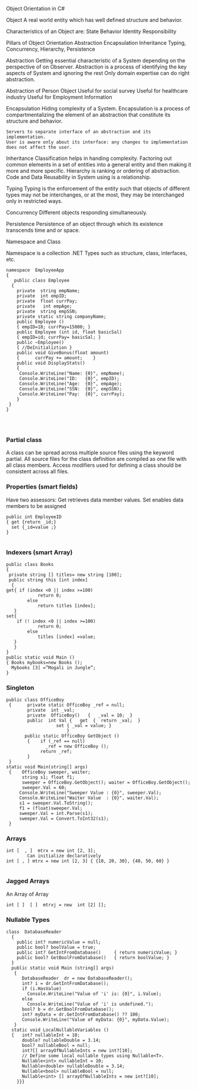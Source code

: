 Object Orientation in C#

Object
	A real world entity which has well defined structure and behavior.
	
Characteristics of an Object are:
	State
	Behavior
	Identity
	Responsibility
		
Pillars of Object Orientation
	Abstraction
	Encapsulation
	Inheritance 
	Typing, Concurrency, Hierarchy, Persistence

Abstraction
Getting essential characteristic of a System depending on the perspective of on Observer.
Abstraction is a process of identifying the key aspects of System and ignoring the rest
Only domain expertise can do right abstraction.

Abstraction of Person Object
	Useful for social survey
	Useful for healthcare industry
	Useful for Employment Information

Encapsulation
Hiding complexity of a System.
Encapsulation is a process of compartmentalizing the element of an abstraction that constitute its structure and behavior.
	
	Servers to separate interface of an abstraction and its implementation.
	User is aware only about its interface: any changes to implementation does not affect the user.

Inheritance
Classification helps in handing complexity.
Factoring out common elements in a set of entities into a general entity and then making it more and more specific.
Hierarchy is ranking or ordering of abstraction.
Code and Data Reusability in System using is a relationship.

Typing
Typing is the enforcement of the entity such that objects of different types may not be interchanges, or at the most, they may be interchanged only in restricted ways.

Concurrency
Different objects responding simultaneously.

Persistence
Persistence of an object through which its existence transcends time and or space.


Namespace and Class

Namespace is a collection .NET Types such as structure, class, interfaces, etc.


```
namespace  EmployeeApp
{
   public class Employee
  {
    private  string empName;
    private  int empID;
    private  float currPay;
    private   int empAge;
    private  string empSSN;
    private static string companyName;
    public Employee ()
    { empID=18; currPay=15000; }
    public Employee (int id, float basicSal)
    { empID=id; currPay= basicSal; }
    public ~Employee()
    { //DeInitializtion }
    public void GiveBonus(float amount)
    {      currPay += amount;    }
    public void DisplayStats()
    { 
     Console.WriteLine("Name: {0}", empName);
     Console.WriteLine("ID:   {0}", empID);
     Console.WriteLine("Age:  {0}", empAge);
     Console.WriteLine("SSN:  {0}", empSSN);
     Console.WriteLine("Pay:  {0}", currPay);
    }
 }
}




```


### Partial class

A class can be spread across multiple source files using the keyword partial.
All source files for the class definition are compiled as one file with all class members.
Access modifiers used for defining a class should be consistent across all files.

### Properties (smart fields)
Have two assessors:
Get	retrieves data member values.
Set	enables data members to be assigned
```
public int EmployeeID
{ get {return _id;}
  set {_id=value ;}
}


```

### Indexers (smart Array)

```
public class Books
{
 private string [] titles= new string [100];
 public string this [int index]
  {
get{ if (index <0 || index >=100)
			return 0;
		else
			return titles [index];
   }
set{
 	if (! index <0 || index >=100)
			return 0;
		else
			titles [index] =value;
   }
   }
}
public static void Main ()
{ Books mybooks=new Books ();
  Mybooks [3] =”Mogali in Jungle”;
}

```

### Singleton

```
public class OfficeBoy
 {      private static OfficeBoy _ref = null;
        private  int _val;
        private  OfficeBoy()   {   _val = 10;  }
        public  int Val {   get  {  return _val;  }
               	   set { _val = value; }
                       }
       public static OfficeBoy GetObject ()
        {    if (_ref == null)
               _ref = new OfficeBoy ();
             return _ref;
        }
 }
static void Main(string[] args)
 {    OfficeBoy sweeper, waiter;
      string s1; float f1;
      sweeper = OfficeBoy.GetObject(); waiter = OfficeBoy.GetObject();
      sweeper.Val = 60;
     Console.WriteLine("Sweeper Value : {0}", sweeper.Val);
     Console.WriteLine("Waiter Value  : {0}", waiter.Val);
     s1 = sweeper.Val.ToString();
     f1 = (float)sweeper.Val;
     sweeper.Val = int.Parse(s1);
     sweeper.Val = Convert.ToInt32(s1);    
 }

```



### Arrays
```
int [  , ]  mtrx = new int [2, 3];
		Can initialize declaratively
int [ , ] mtrx = new int [2, 3] { {10, 20, 30}, {40, 50, 60} }


```

### Jagged Arrays
An Array of Array
```
int [ ]  [ ]  mtrxj = new  int [2] [];

``` 

### Nullable Types
```
class  DatabaseReader
  {
    public int? numericValue = null;
    public bool? boolValue = true;
    public int? GetIntFromDatabase()     { return numericValue; }
    public bool? GetBoolFromDatabase()   { return boolValue; }
  }
  public static void Main (string[] args)
   {
      DatabaseReader  dr = new DatabaseReader();
      int? i = dr.GetIntFromDatabase();
      if (i.HasValue)
        Console.WriteLine("Value of 'i' is: {0}", i.Value);
      else
        Console.WriteLine("Value of 'i' is undefined.");
      bool? b = dr.GetBoolFromDatabase();
      int? myData = dr.GetIntFromDatabase() ?? 100;
      Console.WriteLine("Value of myData: {0}", myData.Value);
   }
  static void LocalNullableVariables ()
  {   int? nullableInt = 10;
      double? nullableDouble = 3.14;
      bool? nullableBool = null;
      int?[] arrayOfNullableInts = new int?[10];
      // Define some local nullable types using Nullable<T>. 
      Nullable<int> nullableInt = 10;
      Nullable<double> nullableDouble = 3.14;
      Nullable<bool> nullableBool = null;
      Nullable<int> [] arrayOfNullableInts = new int?[10];
    }}}

```

